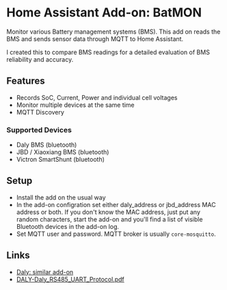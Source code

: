 # Home Assistant Add-on: BatMON

Monitor various Battery management systems (BMS). This add on reads the BMS and sends sensor data through MQTT to Home
Assistant.

I created this to compare BMS readings for a detailed evaluation of BMS reliability and accuracy.

## Features

* Records SoC, Current, Power and individual cell voltages
* Monitor multiple devices at the same time
* MQTT Discovery

### Supported Devices

* Daly BMS (bluetooth)
* JBD / Xiaoxiang BMS (bluetooth)
* Victron SmartShunt (bluetooth)

## Setup

* Install the add on the usual way
* In the add-on configration set either daly_address or jbd_address MAC address or both. If you don't know the MAC
  address, just put any random characters, start the add-on and you'll find a list of visible Bluetooth devices in the
  add-on log.
* Set MQTT user and password. MQTT broker is usually `core-mosquitto`.

## Links

* [Daly: similar add-on](https://github.com/MindFreeze/dalybms)
* [DALY-Daly_RS485_UART_Protocol.pdf](https://github.com/jblance/mpp-solar/blob/master/docs/protocols/DALY-Daly_RS485_UART_Protocol.pdf)